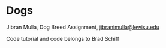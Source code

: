 # Dogs

Jibran Mulla, Dog Breed Assignment, jibranimulla@lewisu.edu

Code tutorial and code belongs to Brad Schiff
